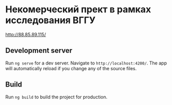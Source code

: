 # Некомерческий прект в рамках исследования ВГГУ

http://88.85.89.115/

## Development server

Run `ng serve` for a dev server. Navigate to `http://localhost:4200/`. The app will automatically reload if you change any of the source files.

## Build

Run `ng build` to build the project for production. 
